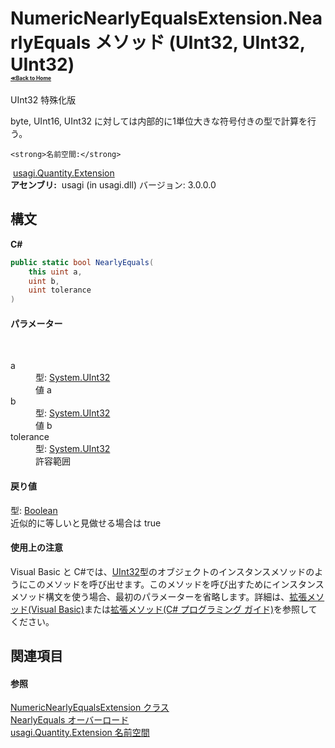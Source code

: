 # NumericNearlyEqualsExtension.NearlyEquals メソッド (UInt32, UInt32, UInt32)<div style="font-size:30%"><a href="https://github.com/usagi/usagi.cs/blob/master/docs/Home.md">≪Back to Home</a></div> 

UInt32 特殊化版 

byte, UInt16, UInt32 に対しては内部的に1単位大きな符号付きの型で計算を行う。


    <strong>名前空間:</strong>
&nbsp;<a href="N_usagi_Quantity_Extension.md">usagi.Quantity.Extension</a><br /><strong>アセンブリ:</strong>
&nbsp;usagi (in usagi.dll) バージョン: 3.0.0.0

## 構文

**C#**<br />
``` C#
public static bool NearlyEquals(
	this uint a,
	uint b,
	uint tolerance
)
```


#### パラメーター
&nbsp;<dl><dt>a</dt><dd>型: <a href="http://msdn2.microsoft.com/ja-jp/library/ctys3981" target="_blank">System.UInt32</a><br />値 a</dd><dt>b</dt><dd>型: <a href="http://msdn2.microsoft.com/ja-jp/library/ctys3981" target="_blank">System.UInt32</a><br />値 b</dd><dt>tolerance</dt><dd>型: <a href="http://msdn2.microsoft.com/ja-jp/library/ctys3981" target="_blank">System.UInt32</a><br />許容範囲</dd></dl>

#### 戻り値
型: <a href="http://msdn2.microsoft.com/ja-jp/library/a28wyd50" target="_blank">Boolean</a><br />近似的に等しいと見做せる場合は true

#### 使用上の注意
Visual Basic と C#では、<a href="http://msdn2.microsoft.com/ja-jp/library/ctys3981" target="_blank">UInt32</a>型のオブジェクトのインスタンスメソッドのようにこのメソッドを呼び出せます。このメソッドを呼び出すためにインスタンスメソッド構文を使う場合、最初のパラメーターを省略します。詳細は、<a href="http://msdn.microsoft.com/ja-jp/library/bb384936.aspx" target="_blank">拡張メソッド(Visual Basic)</a>または<a href="http://msdn.microsoft.com/ja-jp/library/bb383977.aspx" target="_blank">拡張メソッド(C# プログラミング ガイド)</a>を参照してください。

## 関連項目


#### 参照
<a href="T_usagi_Quantity_Extension_NumericNearlyEqualsExtension.md">NumericNearlyEqualsExtension クラス</a><br /><a href="Overload_usagi_Quantity_Extension_NumericNearlyEqualsExtension_NearlyEquals.md">NearlyEquals オーバーロード</a><br /><a href="N_usagi_Quantity_Extension.md">usagi.Quantity.Extension 名前空間</a><br />